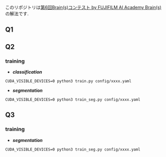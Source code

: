 このリポジトリは[第6回Brain(s)コンテスト by FUJIFILM AI Academy Brain(s)](https://fujifilmdatasciencechallnge.mystrikingly.com/)の解法です.
## Q1

## Q2
### training

- ***classification***
```
CUDA_VISIBLE_DEVICES=0 python3 train.py config/xxxx.yaml
```

- ***segmentation***
```
CUDA_VISIBLE_DEVICES=0 python3 train_seg.py config/xxxx.yaml
```

## Q3
### training
- ***segmentation***
```
CUDA_VISIBLE_DEVICES=0 python3 train_seg.py config/xxxx.yaml
```
